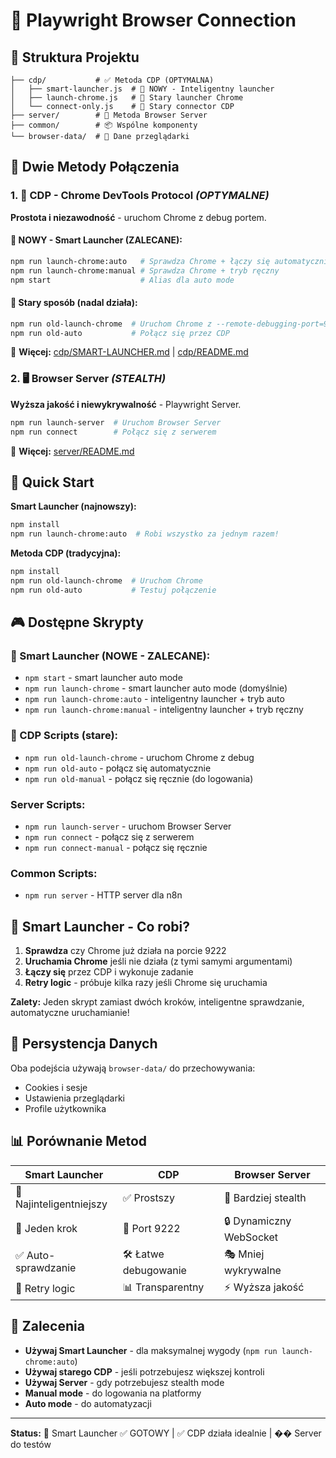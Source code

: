 # 🚀 Playwright Browser Connection

## 📁 Struktura Projektu

```
├── cdp/           # ✅ Metoda CDP (OPTYMALNA)
│   ├── smart-launcher.js  # 🧠 NOWY - Inteligentny launcher
│   ├── launch-chrome.js   # 🔧 Stary launcher Chrome
│   └── connect-only.js    # 🔗 Stary connector CDP
├── server/        # 🥷 Metoda Browser Server  
├── common/        # 📦 Wspólne komponenty
└── browser-data/  # 🍪 Dane przeglądarki
```

## 🎯 Dwie Metody Połączenia

### 1. 🔗 **CDP - Chrome DevTools Protocol** *(OPTYMALNE)*

**Prostota i niezawodność** - uruchom Chrome z debug portem.

#### 🧠 **NOWY - Smart Launcher** (ZALECANE):
```bash
npm run launch-chrome:auto   # Sprawdza Chrome + łączy się automatycznie
npm run launch-chrome:manual # Sprawdza Chrome + tryb ręczny
npm start                    # Alias dla auto mode
```

#### 🔧 **Stary sposób** (nadal działa):
```bash
npm run old-launch-chrome  # Uruchom Chrome z --remote-debugging-port=9222
npm run old-auto           # Połącz się przez CDP
```

📖 **Więcej:** [cdp/SMART-LAUNCHER.md](./cdp/SMART-LAUNCHER.md) | [cdp/README.md](./cdp/README.md)

### 2. 🖥️ **Browser Server** *(STEALTH)*

**Wyższa jakość i niewykrywalność** - Playwright Server.

```bash
npm run launch-server  # Uruchom Browser Server  
npm run connect        # Połącz się z serwerem
```

📖 **Więcej:** [server/README.md](./server/README.md)

## 🚀 Quick Start

**Smart Launcher (najnowszy):**
```bash
npm install
npm run launch-chrome:auto  # Robi wszystko za jednym razem!
```

**Metoda CDP (tradycyjna):**
```bash
npm install
npm run old-launch-chrome  # Uruchom Chrome
npm run old-auto           # Testuj połączenie
```

## 🎮 Dostępne Skrypty

### 🧠 Smart Launcher (NOWE - ZALECANE):
- `npm start` - smart launcher auto mode
- `npm run launch-chrome` - smart launcher auto mode (domyślnie)
- `npm run launch-chrome:auto` - inteligentny launcher + tryb auto  
- `npm run launch-chrome:manual` - inteligentny launcher + tryb ręczny

### 🔧 CDP Scripts (stare):
- `npm run old-launch-chrome` - uruchom Chrome z debug
- `npm run old-auto` - połącz się automatycznie  
- `npm run old-manual` - połącz się ręcznie (do logowania)

### Server Scripts:
- `npm run launch-server` - uruchom Browser Server
- `npm run connect` - połącz się z serwerem
- `npm run connect-manual` - połącz się ręcznie

### Common Scripts:
- `npm run server` - HTTP server dla n8n

## 🧠 Smart Launcher - Co robi?

1. **Sprawdza** czy Chrome już działa na porcie 9222
2. **Uruchamia Chrome** jeśli nie działa (z tymi samymi argumentami)
3. **Łączy się** przez CDP i wykonuje zadanie
4. **Retry logic** - próbuje kilka razy jeśli Chrome się uruchamia

**Zalety:** Jeden skrypt zamiast dwóch kroków, inteligentne sprawdzanie, automatyczne uruchamianie!

## 🍪 Persystencja Danych

Oba podejścia używają `browser-data/` do przechowywania:
- Cookies i sesje
- Ustawienia przeglądarki  
- Profile użytkownika

## 📊 Porównanie Metod

| **Smart Launcher** | **CDP** | **Browser Server** |
|---|---|---|
| 🧠 Najinteligentniejszy | ✅ Prostszy | 🥷 Bardziej stealth |
| 🚀 Jeden krok | 🔗 Port 9222 | 🔒 Dynamiczny WebSocket |
| ✅ Auto-sprawdzanie | 🛠️ Łatwe debugowanie | 🎭 Mniej wykrywalne |
| 🔄 Retry logic | 📊 Transparentny | ⚡ Wyższa jakość |

## 🎯 Zalecenia

- **Używaj Smart Launcher** - dla maksymalnej wygody (`npm run launch-chrome:auto`)
- **Używaj starego CDP** - jeśli potrzebujesz większej kontroli
- **Używaj Server** - gdy potrzebujesz stealth mode
- **Manual mode** - do logowania na platformy
- **Auto mode** - do automatyzacji

---

**Status:** 🧠 Smart Launcher ✅ GOTOWY | ✅ CDP działa idealnie | �� Server do testów 